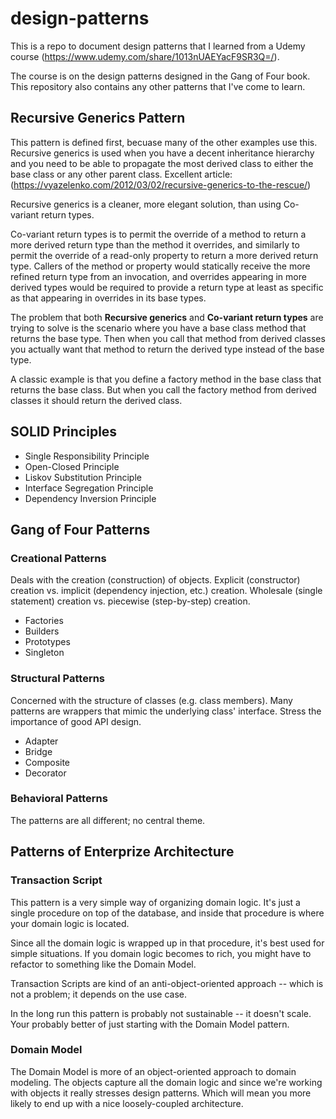 # design-patterns

This is a repo to document design patterns that I learned from a Udemy course (<https://www.udemy.com/share/1013nUAEYacF9SR3Q=/>).

The course is on the design patterns designed in the Gang of Four book.
This repository also contains any other patterns that I've come to learn.

## Recursive Generics Pattern

This pattern is defined first, becuase many of the other examples use this.
Recursive generics is used when you have a decent inheritance hierarchy
and you need to be able to propagate the most derived class to either
the base class or any other parent class.
Excellent article: (<https://vyazelenko.com/2012/03/02/recursive-generics-to-the-rescue/>)

Recursive generics is a cleaner, more elegant solution,
than using Co-variant return types.

Co-variant return types is to permit the override of a method to return a more
derived return type than the method it overrides, and similarly to permit the
override of a read-only property to return a more derived return type.
Callers of the method or property would statically receive the more refined
return type from an invocation, and overrides appearing in more derived types
would be required to provide a return type at least as specific as that
appearing in overrides in its base types.

The problem that both **Recursive generics** and **Co-variant return types**
are trying to solve is the scenario where you have a base class method that returns
the base type. Then when you call that method from derived classes you actually want
that method to return the derived type instead of the base type.

A classic example is that you define a factory method in the base class
that returns the base class. But when you call the factory method from derived
classes it should return the derived class.

## SOLID Principles

- Single Responsibility Principle
- Open-Closed Principle
- Liskov Substitution Principle
- Interface Segregation Principle
- Dependency Inversion Principle

## Gang of Four Patterns

### Creational Patterns

Deals with the creation (construction) of objects.
Explicit (constructor) creation vs. implicit (dependency injection, etc.) creation.
Wholesale (single statement) creation vs. piecewise (step-by-step) creation.

- Factories
- Builders
- Prototypes
- Singleton

### Structural Patterns

Concerned with the structure of classes (e.g. class members).
Many patterns are wrappers that mimic the underlying class' interface.
Stress the importance of good API design.

- Adapter
- Bridge
- Composite
- Decorator

### Behavioral Patterns

The patterns are all different; no central theme.

## Patterns of Enterprize Architecture

### Transaction Script

This pattern is a very simple way of organizing domain logic.
It's just a single procedure on top of the database, and inside
that procedure is where your domain logic is located.

Since all the domain logic is wrapped up in that procedure,
it's best used for simple situations. If you domain logic becomes
to rich, you might have to refactor to something like the Domain Model.

Transaction Scripts are kind of an anti-object-oriented approach -- which
is not a problem; it depends on the use case.

In the long run this pattern is probably not sustainable -- it doesn't scale.
Your probably better of just starting with the Domain Model pattern.

### Domain Model

The Domain Model is more of an object-oriented approach to domain modeling.
The objects capture all the domain logic and since we're working with
objects it really stresses design patterns. Which will mean you more likely
to end up with a nice loosely-coupled architecture.
